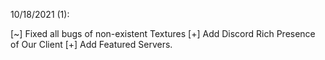 10/18/2021 (1):

[~] Fixed all bugs of non-existent Textures
[+] Add Discord Rich Presence of Our Client
[+] Add Featured Servers.
